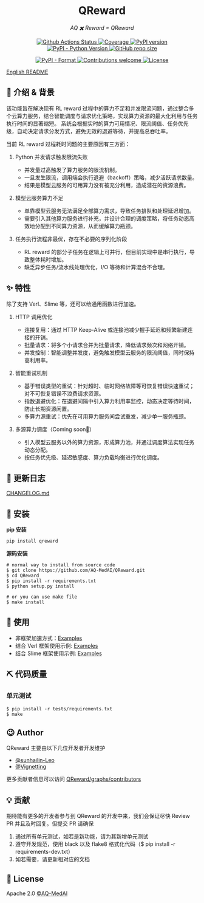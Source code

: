 <h1 align="center">QReward</h1>
<p align="center">
   <em>AQ ✖️️ Reward = QReward</em>
</p>

<p align="center">
   <a href="https://github.com/AQ-MedAI/QReward/actions">
      <img src="https://github.com/AQ-MedAI/QReward/actions/workflows/python-app.yml/badge.svg" alt="Github Actions Status">
   </a>
   <a href="https://coverage-badge.samuelcolvin.workers.dev/redirect/AQ-MedAI/QReward" target="_blank">
      <img src="https://coverage-badge.samuelcolvin.workers.dev/AQ-MedAI/QReward.svg" alt="Coverage">
   </a>
   <a href="https://badge.fury.io/py/qreward">
      <img src="https://badge.fury.io/py/qreward.svg" alt="PyPI version">
   </a>
   <a href="https://pypi.org/project/qreward/">
      <img src="https://img.shields.io/pypi/pyversions/qreward.svg?colorB=brightgreen" alt="PyPI - Python Version">
   </a>
   <a href="https://img.shields.io/github/repo-size/AQ-MedAI/QReward">
      <img src="https://img.shields.io/github/repo-size/AQ-MedAI/QReward" alt="GitHub repo size">
   </a>
</p>
<p align="center">
   <a href="https://pypi.org/project/qreward">
      <img src="https://img.shields.io/pypi/format/qreward.svg" alt="PyPI - Format">
   </a>
   <a href="https://github.com/AQ-MedAI/QReward/pulls">
      <img src="https://img.shields.io/badge/contributions-welcome-brightgreen.svg?style=flat" alt="Contributions welcome">
   </a>
   <a href="https://github.com/AQ-MedAI/QReward/LICENSE">
      <img src="https://img.shields.io/badge/License-Apache_2.0-blue.svg" alt="License">
   </a>
</p>

[English README](README.md)

## 📣 介绍 & 背景

该功能旨在解决现有 RL reward 过程中的算力不足和并发限流问题，通过整合多个云算力服务，结合智能调度与请求优化策略，实现算力资源的最大化利用与任务执行时间的显著缩短。
系统会根据实时的算力可用情况、限流阈值、任务优先级，自动决定请求分发方式，避免无效的退避等待，并提高总吞吐率。

当前 RL reward 过程耗时问题的主要原因有三方面：

1. Python 并发请求触发限流失败

   * 并发量过高触发了算力服务的限流机制。
   * 一旦发生限流，调用端会执行退避（backoff）策略，减少活跃请求数量。
   * 结果是模型云服务的可用算力没有被充分利用，造成潜在的资源浪费。

2. 模型云服务算力不足

   * 单靠模型云服务无法满足全部算力需求，导致任务排队和处理延迟增加。
   * 需要引入其他算力服务进行补充，并设计合理的调度策略，将任务动态高效地分配到不同算力资源，从而缓解算力瓶颈。

3. 任务执行流程非最优，存在不必要的序列化阶段

   * RL reward 的部分子任务在逻辑上可并行，但目前实现中是串行执行，导致整体耗时增加。
   * 缺乏异步任务/流水线处理优化，I/O 等待和计算混合不合理。

## ✨ 特性

除了支持 Verl、Slime 等，还可以给通用函数进行加速。

1. HTTP 调用优化

   * 连接复用：通过 HTTP Keep-Alive 或连接池减少握手延迟和频繁新建连接的开销。
   * 批量请求：将多个小请求合并为批量请求，降低请求频次和网络开销。
   * 并发控制：智能调整并发度，避免触发模型云服务的限流阈值，同时保持高利用率。

2. 智能重试机制

   * 基于错误类型的重试：针对超时、临时网络故障等可恢复错误快速重试；对不可恢复错误不浪费请求资源。
   * 指数退避优化：在退避间隔中引入算力利用率监控，动态决定等待时间，防止长期资源闲置。
   * 多算力源重试：优先在可用算力服务间尝试重发，减少单一服务瓶颈。

3. 多源算力调度（Coming soon👀）

   * 引入模型云服务以外的算力资源，形成算力池，并通过调度算法实现任务动态分配。
   * 按任务优先级、延迟敏感度、算力负载均衡进行优化调度。

## 📒 更新日志

[CHANGELOG.md](CHANGELOG_ZH.md)
 
## 🔰 安装

**pip 安装**
```bash
pip install qreward
```

**源码安装**
```shell
# normal way to install from source code
$ git clone https://github.com/AQ-MedAI/QReward.git
$ cd QReward
$ pip install -r requirements.txt
$ python setup.py install

# or you can use make file
$ make install
```

## 📝 使用

* 非框架加速方式：[Examples](https://github.com/AQ-MedAI/QReward/tree/main/examples/normal)
* 结合 Verl 框架使用示例: [Examples](https://github.com/AQ-MedAI/QReward/tree/main/examples/verl_example)
* 结合 Slime 框架使用示例: [Examples](https://github.com/AQ-MedAI/QReward/tree/main/examples/slime_example)

## ⛏ 代码质量

### 单元测试

```shell
$ pip install -r tests/requirements.txt
$ make
```

## 😉 Author

QReward 主要由以下几位开发者开发维护

* [@sunhailin-Leo](https://github.com/sunhailin-Leo)
* [@Vignetting](https://github.com/Vignetting)

更多贡献者信息可以访问 [QReward/graphs/contributors](https://github.com/AQ-MedAI/QReward/graphs/contributors)

## 💡 贡献

期待能有更多的开发者参与到 QReward 的开发中来，我们会保证尽快 Review PR 并且及时回复。但提交 PR 请确保

1. 通过所有单元测试，如若是新功能，请为其新增单元测试
2. 遵守开发规范，使用 black 以及 flake8 格式化代码（$ pip install -r requirements-dev.txt）
3. 如若需要，请更新相对应的文档

## 📃 License

Apache 2.0 [©AQ-MedAI](LICENSE)
